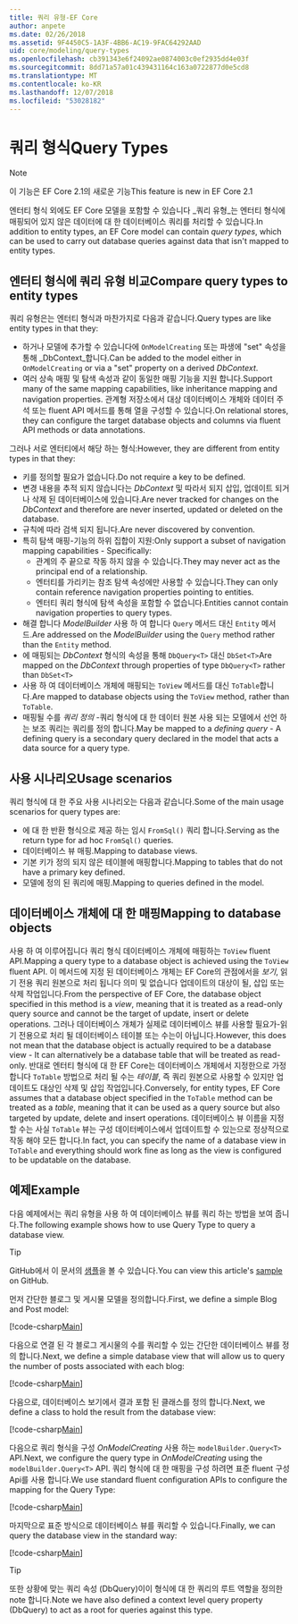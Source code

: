 ```yaml
---
title: 쿼리 유형-EF Core
author: anpete
ms.date: 02/26/2018
ms.assetid: 9F4450C5-1A3F-4BB6-AC19-9FAC64292AAD
uid: core/modeling/query-types
ms.openlocfilehash: cb391343e6f24092ae0874003c0ef2935dd4e03f
ms.sourcegitcommit: 8dd71a57a01c439431164c163a0722877d0e5cd8
ms.translationtype: MT
ms.contentlocale: ko-KR
ms.lasthandoff: 12/07/2018
ms.locfileid: "53028182"
---
```

# <a name="query-types"></a><span data-ttu-id="26bbb-102">쿼리 형식</span><span class="sxs-lookup"><span data-stu-id="26bbb-102">Query Types</span></span>
> [!NOTE]
> <span data-ttu-id="26bbb-103">이 기능은 EF Core 2.1의 새로운 기능</span><span class="sxs-lookup"><span data-stu-id="26bbb-103">This feature is new in EF Core 2.1</span></span>

<span data-ttu-id="26bbb-104">엔터티 형식 외에도 EF Core 모델을 포함할 수 있습니다 _쿼리 유형_는 엔터티 형식에 매핑되어 있지 않은 데이터에 대 한 데이터베이스 쿼리를 처리할 수 있습니다.</span><span class="sxs-lookup"><span data-stu-id="26bbb-104">In addition to entity types, an EF Core model can contain _query types_, which can be used to carry out database queries against data that isn't mapped to entity types.</span></span>

## <a name="compare-query-types-to-entity-types"></a><span data-ttu-id="26bbb-105">엔터티 형식에 쿼리 유형 비교</span><span class="sxs-lookup"><span data-stu-id="26bbb-105">Compare query types to entity types</span></span>

<span data-ttu-id="26bbb-106">쿼리 유형은는 엔터티 형식과 마찬가지로 다음과 같습니다.</span><span class="sxs-lookup"><span data-stu-id="26bbb-106">Query types are like entity types in that they:</span></span>

- <span data-ttu-id="26bbb-107">하거나 모델에 추가할 수 있습니다에 `OnModelCreating` 또는 파생에 "set" 속성을 통해 _DbContext_합니다.</span><span class="sxs-lookup"><span data-stu-id="26bbb-107">Can be added to the model either in `OnModelCreating` or via a "set" property on a derived _DbContext_.</span></span>
- <span data-ttu-id="26bbb-108">여러 상속 매핑 및 탐색 속성과 같이 동일한 매핑 기능을 지원 합니다.</span><span class="sxs-lookup"><span data-stu-id="26bbb-108">Support many of the same mapping capabilities, like inheritance mapping and navigation properties.</span></span> <span data-ttu-id="26bbb-109">관계형 저장소에서 대상 데이터베이스 개체와 데이터 주석 또는 fluent API 메서드를 통해 열을 구성할 수 있습니다.</span><span class="sxs-lookup"><span data-stu-id="26bbb-109">On relational stores, they can configure the target database objects and columns via fluent API methods or data annotations.</span></span>

<span data-ttu-id="26bbb-110">그러나 서로 엔터티에서 해당 하는 형식:</span><span class="sxs-lookup"><span data-stu-id="26bbb-110">However, they are different from entity types in that they:</span></span>

- <span data-ttu-id="26bbb-111">키를 정의할 필요가 없습니다.</span><span class="sxs-lookup"><span data-stu-id="26bbb-111">Do not require a key to be defined.</span></span>
- <span data-ttu-id="26bbb-112">변경 내용을 추적 되지 않습니다는 _DbContext_ 및 따라서 되지 삽입, 업데이트 되거나 삭제 된 데이터베이스에 있습니다.</span><span class="sxs-lookup"><span data-stu-id="26bbb-112">Are never tracked for changes on the _DbContext_ and therefore are never inserted, updated or deleted on the database.</span></span>
- <span data-ttu-id="26bbb-113">규칙에 따라 검색 되지 됩니다.</span><span class="sxs-lookup"><span data-stu-id="26bbb-113">Are never discovered by convention.</span></span>
- <span data-ttu-id="26bbb-114">특히 탐색 매핑-기능의 하위 집합이 지원:</span><span class="sxs-lookup"><span data-stu-id="26bbb-114">Only support a subset of navigation mapping capabilities - Specifically:</span></span>
  - <span data-ttu-id="26bbb-115">관계의 주 끝으로 작동 하지 않을 수 있습니다.</span><span class="sxs-lookup"><span data-stu-id="26bbb-115">They may never act as the principal end of a relationship.</span></span>
  - <span data-ttu-id="26bbb-116">엔터티를 가리키는 참조 탐색 속성에만 사용할 수 있습니다.</span><span class="sxs-lookup"><span data-stu-id="26bbb-116">They can only contain reference navigation properties pointing to entities.</span></span>
  - <span data-ttu-id="26bbb-117">엔터티 쿼리 형식에 탐색 속성을 포함할 수 없습니다.</span><span class="sxs-lookup"><span data-stu-id="26bbb-117">Entities cannot contain navigation properties to query types.</span></span>
- <span data-ttu-id="26bbb-118">해결 합니다 _ModelBuilder_ 사용 하 여 합니다 `Query` 메서드 대신 `Entity` 메서드.</span><span class="sxs-lookup"><span data-stu-id="26bbb-118">Are addressed on the _ModelBuilder_ using the `Query` method rather than the `Entity` method.</span></span>
- <span data-ttu-id="26bbb-119">에 매핑되는 _DbContext_ 형식의 속성을 통해 `DbQuery<T>` 대신 `DbSet<T>`</span><span class="sxs-lookup"><span data-stu-id="26bbb-119">Are mapped on the _DbContext_ through properties of type `DbQuery<T>` rather than `DbSet<T>`</span></span>
- <span data-ttu-id="26bbb-120">사용 하 여 데이터베이스 개체에 매핑되는 `ToView` 메서드를 대신 `ToTable`합니다.</span><span class="sxs-lookup"><span data-stu-id="26bbb-120">Are mapped to database objects using the `ToView` method, rather than `ToTable`.</span></span>
- <span data-ttu-id="26bbb-121">매핑될 수를 _쿼리 정의_ -쿼리 형식에 대 한 데이터 원본 사용 되는 모델에서 선언 하는 보조 쿼리는 쿼리를 정의 합니다.</span><span class="sxs-lookup"><span data-stu-id="26bbb-121">May be mapped to a _defining query_ - A defining query is a secondary query declared in the model that acts a data source for a query type.</span></span>

## <a name="usage-scenarios"></a><span data-ttu-id="26bbb-122">사용 시나리오</span><span class="sxs-lookup"><span data-stu-id="26bbb-122">Usage scenarios</span></span>

<span data-ttu-id="26bbb-123">쿼리 형식에 대 한 주요 사용 시나리오는 다음과 같습니다.</span><span class="sxs-lookup"><span data-stu-id="26bbb-123">Some of the main usage scenarios for query types are:</span></span>

- <span data-ttu-id="26bbb-124">에 대 한 반환 형식으로 제공 하는 임시 `FromSql()` 쿼리 합니다.</span><span class="sxs-lookup"><span data-stu-id="26bbb-124">Serving as the return type for ad hoc `FromSql()` queries.</span></span>
- <span data-ttu-id="26bbb-125">데이터베이스 뷰 매핑.</span><span class="sxs-lookup"><span data-stu-id="26bbb-125">Mapping to database views.</span></span>
- <span data-ttu-id="26bbb-126">기본 키가 정의 되지 않은 테이블에 매핑합니다.</span><span class="sxs-lookup"><span data-stu-id="26bbb-126">Mapping to tables that do not have a primary key defined.</span></span>
- <span data-ttu-id="26bbb-127">모델에 정의 된 쿼리에 매핑.</span><span class="sxs-lookup"><span data-stu-id="26bbb-127">Mapping to queries defined in the model.</span></span>

## <a name="mapping-to-database-objects"></a><span data-ttu-id="26bbb-128">데이터베이스 개체에 대 한 매핑</span><span class="sxs-lookup"><span data-stu-id="26bbb-128">Mapping to database objects</span></span>

<span data-ttu-id="26bbb-129">사용 하 여 이루어집니다 쿼리 형식 데이터베이스 개체에 매핑하는 `ToView` fluent API.</span><span class="sxs-lookup"><span data-stu-id="26bbb-129">Mapping a query type to a database object is achieved using the `ToView` fluent API.</span></span> <span data-ttu-id="26bbb-130">이 메서드에 지정 된 데이터베이스 개체는 EF Core의 관점에서을 _보기_, 읽기 전용 쿼리 원본으로 처리 됩니다 의미 및 없습니다 업데이트의 대상이 될, 삽입 또는 삭제 작업입니다.</span><span class="sxs-lookup"><span data-stu-id="26bbb-130">From the perspective of EF Core, the database object specified in this method is a _view_, meaning that it is treated as a read-only query source and cannot be the target of update, insert or delete operations.</span></span> <span data-ttu-id="26bbb-131">그러나 데이터베이스 개체가 실제로 데이터베이스 뷰를 사용할 필요가-읽기 전용으로 처리 될 데이터베이스 테이블 또는 수는이 아닙니다.</span><span class="sxs-lookup"><span data-stu-id="26bbb-131">However, this does not mean that the database object is actually required to be a database view - It can alternatively be a database table that will be treated as read-only.</span></span> <span data-ttu-id="26bbb-132">반대로 엔터티 형식에 대 한 EF Core는 데이터베이스 개체에서 지정한으로 가정 합니다 `ToTable` 방법으로 처리 될 수는 _테이블_, 즉 쿼리 원본으로 사용할 수 있지만 업데이트도 대상인 삭제 및 삽입 작업입니다.</span><span class="sxs-lookup"><span data-stu-id="26bbb-132">Conversely, for entity types, EF Core assumes that a database object specified in the `ToTable` method can be treated as a _table_, meaning that it can be used as a query source but also targeted by update, delete and insert operations.</span></span> <span data-ttu-id="26bbb-133">데이터베이스 뷰 이름을 지정할 수는 사실 `ToTable` 뷰는 구성 데이터베이스에서 업데이트할 수 있는으로 정상적으로 작동 해야 모든 합니다.</span><span class="sxs-lookup"><span data-stu-id="26bbb-133">In fact, you can specify the name of a database view in `ToTable` and everything should work fine as long as the view is configured to be updatable on the database.</span></span>

## <a name="example"></a><span data-ttu-id="26bbb-134">예제</span><span class="sxs-lookup"><span data-stu-id="26bbb-134">Example</span></span>

<span data-ttu-id="26bbb-135">다음 예제에서는 쿼리 유형을 사용 하 여 데이터베이스 뷰를 쿼리 하는 방법을 보여 줍니다.</span><span class="sxs-lookup"><span data-stu-id="26bbb-135">The following example shows how to use Query Type to query a database view.</span></span>

> [!TIP]
> <span data-ttu-id="26bbb-136">GitHub에서 이 문서의 [샘플](https://github.com/aspnet/EntityFramework.Docs/tree/master/samples/core/QueryTypes)을 볼 수 있습니다.</span><span class="sxs-lookup"><span data-stu-id="26bbb-136">You can view this article's [sample](https://github.com/aspnet/EntityFramework.Docs/tree/master/samples/core/QueryTypes) on GitHub.</span></span>

<span data-ttu-id="26bbb-137">먼저 간단한 블로그 및 게시물 모델을 정의합니다.</span><span class="sxs-lookup"><span data-stu-id="26bbb-137">First, we define a simple Blog and Post model:</span></span>

[!code-csharp[Main](../../../samples/core/QueryTypes/Program.cs#Entities)]

<span data-ttu-id="26bbb-138">다음으로 연결 된 각 블로그 게시물의 수를 쿼리할 수 있는 간단한 데이터베이스 뷰를 정의 합니다.</span><span class="sxs-lookup"><span data-stu-id="26bbb-138">Next, we define a simple database view that will allow us to query the number of posts associated with each blog:</span></span>

[!code-csharp[Main](../../../samples/core/QueryTypes/Program.cs#View)]

<span data-ttu-id="26bbb-139">다음으로, 데이터베이스 보기에서 결과 포함 된 클래스를 정의 합니다.</span><span class="sxs-lookup"><span data-stu-id="26bbb-139">Next, we define a class to hold the result from the database view:</span></span>

[!code-csharp[Main](../../../samples/core/QueryTypes/Program.cs#QueryType)]

<span data-ttu-id="26bbb-140">다음으로 쿼리 형식을 구성 _OnModelCreating_ 사용 하는 `modelBuilder.Query<T>` API.</span><span class="sxs-lookup"><span data-stu-id="26bbb-140">Next, we configure the query type in _OnModelCreating_ using the `modelBuilder.Query<T>` API.</span></span>
<span data-ttu-id="26bbb-141">쿼리 형식에 대 한 매핑을 구성 하려면 표준 fluent 구성 Api를 사용 합니다.</span><span class="sxs-lookup"><span data-stu-id="26bbb-141">We use standard fluent configuration APIs to configure the mapping for the Query Type:</span></span>

[!code-csharp[Main](../../../samples/core/QueryTypes/Program.cs#Configuration)]

<span data-ttu-id="26bbb-142">마지막으로 표준 방식으로 데이터베이스 뷰를 쿼리할 수 있습니다.</span><span class="sxs-lookup"><span data-stu-id="26bbb-142">Finally, we can query the database view in the standard way:</span></span>

[!code-csharp[Main](../../../samples/core/QueryTypes/Program.cs#Query)]

> [!TIP]
> <span data-ttu-id="26bbb-143">또한 상황에 맞는 쿼리 속성 (DbQuery)이이 형식에 대 한 쿼리의 루트 역할을 정의한 note 합니다.</span><span class="sxs-lookup"><span data-stu-id="26bbb-143">Note we have also defined a context level query property (DbQuery) to act as a root for queries against this type.</span></span>
